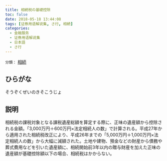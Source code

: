 ```yaml
---
title: 相続税の基礎控除
toc: false
date: 2018-05-18 13:44:08
tags: [证券用语解说集, さ行, 相続]
categories:
  - 金融服务
  - 证券用语解说集
  - 日本語
  - さ行
---
```


`分類：` [相続](/tags/相続/)

## ひらがな

そうぞくぜいのきそこうじょ

## 説明

相続税の課税対象となる課税遺産総額を算定する際に、正味の遺産額から控除される金額。「3,000万円＋600万円×法定相続人の数」で計算される。平成27年から適用された相続税改正により、平成26年までの「5,000万円＋1,000万円×法定相続人の数」から大幅に減額された。土地や建物、預金などの財産から債務や葬式費用などを引いた遺産額に、相続開始前3年以内の贈与財産を加えた正味の遺産額が基礎控除額以下の場合、相続税はかからない。
